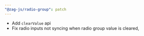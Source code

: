 ```yaml
---
"@zag-js/radio-group": patch
---
```


- Add `clearValue` api
- Fix radio inputs not syncing when radio group value is cleared,
